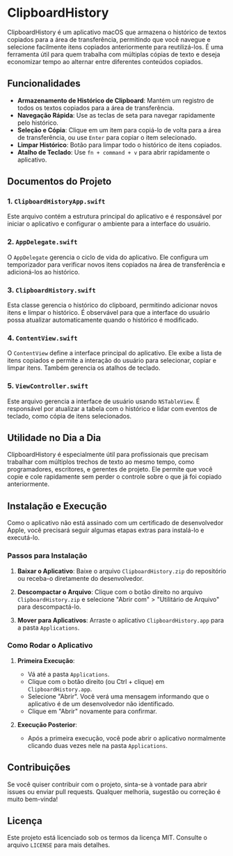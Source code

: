 # ClipboardHistory

ClipboardHistory é um aplicativo macOS que armazena o histórico de textos copiados para a área de transferência, permitindo que você navegue e selecione facilmente itens copiados anteriormente para reutilizá-los. É uma ferramenta útil para quem trabalha com múltiplas cópias de texto e deseja economizar tempo ao alternar entre diferentes conteúdos copiados.

## Funcionalidades

- **Armazenamento de Histórico de Clipboard**: Mantém um registro de todos os textos copiados para a área de transferência.
- **Navegação Rápida**: Use as teclas de seta para navegar rapidamente pelo histórico.
- **Seleção e Cópia**: Clique em um item para copiá-lo de volta para a área de transferência, ou use `Enter` para copiar o item selecionado.
- **Limpar Histórico**: Botão para limpar todo o histórico de itens copiados.
- **Atalho de Teclado**: Use `fn + command + v` para abrir rapidamente o aplicativo.

## Documentos do Projeto

### 1. `ClipboardHistoryApp.swift`

Este arquivo contém a estrutura principal do aplicativo e é responsável por iniciar o aplicativo e configurar o ambiente para a interface do usuário.

### 2. `AppDelegate.swift`

O `AppDelegate` gerencia o ciclo de vida do aplicativo. Ele configura um temporizador para verificar novos itens copiados na área de transferência e adicioná-los ao histórico.

### 3. `ClipboardHistory.swift`

Esta classe gerencia o histórico do clipboard, permitindo adicionar novos itens e limpar o histórico. É observável para que a interface do usuário possa atualizar automaticamente quando o histórico é modificado.

### 4. `ContentView.swift`

O `ContentView` define a interface principal do aplicativo. Ele exibe a lista de itens copiados e permite a interação do usuário para selecionar, copiar e limpar itens. Também gerencia os atalhos de teclado.

### 5. `ViewController.swift`

Este arquivo gerencia a interface de usuário usando `NSTableView`. É responsável por atualizar a tabela com o histórico e lidar com eventos de teclado, como cópia de itens selecionados.

## Utilidade no Dia a Dia

ClipboardHistory é especialmente útil para profissionais que precisam trabalhar com múltiplos trechos de texto ao mesmo tempo, como programadores, escritores, e gerentes de projeto. Ele permite que você copie e cole rapidamente sem perder o controle sobre o que já foi copiado anteriormente.

## Instalação e Execução

Como o aplicativo não está assinado com um certificado de desenvolvedor Apple, você precisará seguir algumas etapas extras para instalá-lo e executá-lo.

### Passos para Instalação

1. **Baixar o Aplicativo**: Baixe o arquivo `ClipboardHistory.zip` do repositório ou receba-o diretamente do desenvolvedor.

2. **Descompactar o Arquivo**: Clique com o botão direito no arquivo `ClipboardHistory.zip` e selecione "Abrir com" > "Utilitário de Arquivo" para descompactá-lo.

3. **Mover para Aplicativos**: Arraste o aplicativo `ClipboardHistory.app` para a pasta `Applications`.

### Como Rodar o Aplicativo

1. **Primeira Execução**:
    - Vá até a pasta `Applications`.
    - Clique com o botão direito (ou Ctrl + clique) em `ClipboardHistory.app`.
    - Selecione "Abrir". Você verá uma mensagem informando que o aplicativo é de um desenvolvedor não identificado.
    - Clique em "Abrir" novamente para confirmar.

2. **Execução Posterior**:
    - Após a primeira execução, você pode abrir o aplicativo normalmente clicando duas vezes nele na pasta `Applications`.

## Contribuições

Se você quiser contribuir com o projeto, sinta-se à vontade para abrir issues ou enviar pull requests. Qualquer melhoria, sugestão ou correção é muito bem-vinda!

## Licença

Este projeto está licenciado sob os termos da licença MIT. Consulte o arquivo `LICENSE` para mais detalhes.
